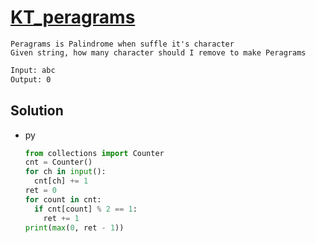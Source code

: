 # [KT_peragrams](https://open.kattis.com/problems/peragrams)

```en
Peragrams is Palindrome when suffle it's character
Given string, how many character should I remove to make Peragrams
```

```txt
Input: abc
Output: 0
```

## Solution

* py

  ```py
  from collections import Counter
  cnt = Counter()
  for ch in input():
    cnt[ch] += 1
  ret = 0
  for count in cnt:
    if cnt[count] % 2 == 1:
      ret += 1
  print(max(0, ret - 1))
  ```
